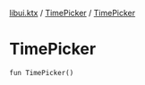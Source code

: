 [libui.ktx](../README.md) / [TimePicker](README.md) / [TimePicker](-time-picker.md)

# TimePicker

`fun TimePicker()`
